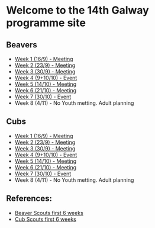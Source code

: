 # Welcome to the 14th Galway programme site

## Beavers

* [Week 1 (16/9)  - Meeting](beavers/week1.md)
* [Week 2 (23/9)  - Meeting](beavers/week2.md)
* [Week 3 (30/9)  - Meeting](beavers/week3.md)
* [Week 4 (9+10/10) - Event](beavers/week4.md)
* [Week 5 (14/10) - Meeting](beavers/week5.md)
* [Week 6 (21/10) - Meeting](beavers/week6.md)
* [Week 7 (30/10) - Event](beavers/week7.md)
* Week 8 (4/11) - No Youth metting. Adult planning 


## Cubs

* [Week 1 (16/9)  - Meeting](cubs/week1.md)
* [Week 2 (23/9)  - Meeting](cubs/week2.md)
* [Week 3 (30/9)  - Meeting](cubs/week3.md)
* [Week 4 (9+10/10) - Event](cubs/week4.md)
* [Week 5 (14/10) - Meeting](cubs/week5.md)
* [Week 6 (21/10) - Meeting](cubs/week6.md)
* [Week 7 (30/10) - Event](cubs/week7.md)
* Week 8 (4/11) - No Youth metting. Adult planning 

## References:

* [Beaver Scouts first 6 weeks](https://www.irelandscouts.ie/wp-content/uploads/2022/12/Beaver-Scouts-First-6-Weeks.pdf)
* [Cub Scouts first 6 weeks](https://www.irelandscouts.ie/wp-content/uploads/2022/12/Cub-Scouts-First-6-Weeks.pdf)
